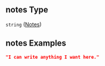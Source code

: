 ## notes Type

`string` ([Notes](iea43\_wra_data_model-definitions-notes.md))

## notes Examples

```json
"I can write anything I want here."
```
